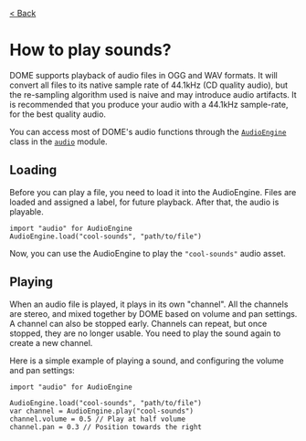 [< Back](..)

How to play sounds?
==========================

DOME supports playback of audio files in OGG and WAV formats. It will convert
all files to its native sample rate of 44.1kHz (CD quality audio), but the
re-sampling algorithm used is naive and may introduce audio artifacts. It is
recommended that you produce your audio with a 44.1kHz sample-rate, for the
best quality audio.

You can access most of DOME's audio functions through the
[`AudioEngine`](/modules/audio#audioengine) class in the
[`audio`](/modules/audio) module.

## Loading

Before you can play a file, you need to load it into the AudioEngine. Files are
loaded and assigned a label, for future playback. After that, the audio is playable.

```
import "audio" for AudioEngine
AudioEngine.load("cool-sounds", "path/to/file")
```

Now, you can use the AudioEngine to play the `"cool-sounds"` audio asset.

## Playing


When an audio file is played, it plays in its own "channel". All the channels
are stereo, and mixed together by DOME based on volume and pan settings.
A channel can also be stopped early. Channels can repeat, but once stopped,
they are no longer usable. You need to play the sound again to create a new
channel.

Here is a simple example of playing a sound, and configuring the volume and pan settings:
```
import "audio" for AudioEngine

AudioEngine.load("cool-sounds", "path/to/file")
var channel = AudioEngine.play("cool-sounds")
channel.volume = 0.5 // Play at half volume
channel.pan = 0.3 // Position towards the right
```




